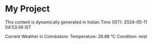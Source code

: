 # My Project

This content is dynamically generated in Indian Time (IST): 2024-05-11 04:53:06 IST


Current Weather in Coimbatore:
Temperature: 26.88 °C
Condition: mist
